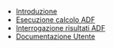 - [Introduzione](Sorgenti/DOC_OPE/TA/B£AMO/C5D050_01)
- [Esecuzione calcolo ADF](Sorgenti/DOC_OPE/TA/B£AMO/C5D050_02)
- [Interrogazione risultati ADF](Sorgenti/DOC_OPE/TA/B£AMO/C5D050_03)
- [Documentazione Utente](Sorgenti/DOC_OPE/TA/B£AMO/C5D050_04)
